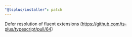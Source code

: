 ```yaml
---
"@tsplus/installer": patch
---
```


Defer resolution of fluent extensions (https://github.com/ts-plus/typescript/pull/64)
